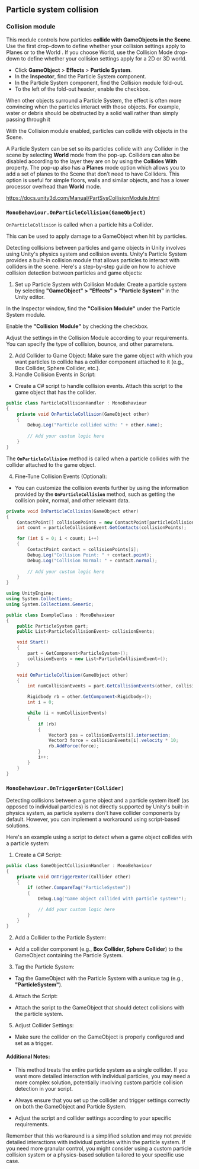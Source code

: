 ## Particle system collision

### Collision module

This module controls how particles **collide with GameObjects in the Scene**. Use the first drop-down to define whether your collision settings apply to Planes or to the World
. If you choose World, use the Collision Mode drop-down to define whether your collision settings apply for a 2D or 3D world.

-   Click **GameObject** > **Effects** > **Particle System**.
-   In the **Inspector**, find the Particle System component.
-   In the Particle System component, find the Collision module fold-out.
-   To the left of the fold-out header, enable the checkbox.


When other objects surround a Particle System, the effect is often more convincing when the particles interact with those objects. For example, water or debris should be obstructed by a solid wall rather than simply passing through it

With the Collision module enabled, particles can collide with objects in the Scene.

A Particle System can be set so its particles collide with any Collider in the scene by selecting **World** mode from the pop-up. Colliders can also be disabled according to the layer they are on by using the **Collides With** property. The pop-up also has a **Planes** mode option which allows you to add a set of planes to the Scene that don’t need to have Colliders. This option is useful for simple floors, walls and similar objects, and has a lower processor overhead than **World** mode.


https://docs.unity3d.com/Manual/PartSysCollisionModule.html


### `MonoBehaviour.OnParticleCollision(GameObject)`

`OnParticleCollision` is called when a particle hits a Collider.

This can be used to apply damage to a GameObject when hit by particles.

Detecting collisions between particles and game objects in Unity involves using Unity's physics system and collision events. Unity's Particle System provides a built-in collision module that allows particles to interact with colliders in the scene. Here's a step-by-step guide on how to achieve collision detection between particles and game objects:

1. Set up Particle System with Collision Module:
Create a particle system by selecting **"GameObject" > "Effects" > "Particle System"** in the Unity editor.

In the Inspector window, find the **"Collision Module"** under the Particle System module.

Enable the **"Collision Module"** by checking the checkbox.

Adjust the settings in the Collision Module according to your requirements. You can specify the type of collision, bounce, and other parameters.

2. Add Collider to Game Object:
Make sure the game object with which you want particles to collide has a collider component attached to it (e.g., Box Collider, Sphere Collider, etc.).
3. Handle Collision Events in Script:
- Create a C# script to handle collision events. Attach this script to the game object that has the collider.

```cs
public class ParticleCollisionHandler : MonoBehaviour
{
    private void OnParticleCollision(GameObject other)
    {
        Debug.Log("Particle collided with: " + other.name);
        
        // Add your custom logic here
    }
}
```
The **`OnParticleCollision`** method is called when a particle collides with the collider attached to the game object.

4. Fine-Tune Collision Events (Optional):
- You can customize the collision events further by using the information provided by the **`OnParticleCollision`** method, such as getting the collision point, normal, and other relevant data.

```cs
private void OnParticleCollision(GameObject other)
{
    ContactPoint[] collisionPoints = new ContactPoint[particleCollisionEvent.intersectionCount];
    int count = particleCollisionEvent.GetContacts(collisionPoints);

    for (int i = 0; i < count; i++)
    {
        ContactPoint contact = collisionPoints[i];
        Debug.Log("Collision Point: " + contact.point);
        Debug.Log("Collision Normal: " + contact.normal);
        
        // Add your custom logic here
    }
}
```


```cs
using UnityEngine;
using System.Collections;
using System.Collections.Generic;

public class ExampleClass : MonoBehaviour
{
    public ParticleSystem part;
    public List<ParticleCollisionEvent> collisionEvents;

    void Start()
    {
        part = GetComponent<ParticleSystem>();
        collisionEvents = new List<ParticleCollisionEvent>();
    }

    void OnParticleCollision(GameObject other)
    {
        int numCollisionEvents = part.GetCollisionEvents(other, collisionEvents);

        Rigidbody rb = other.GetComponent<Rigidbody>();
        int i = 0;

        while (i < numCollisionEvents)
        {
            if (rb)
            {
                Vector3 pos = collisionEvents[i].intersection;
                Vector3 force = collisionEvents[i].velocity * 10;
                rb.AddForce(force);
            }
            i++;
        }
    }
}

```

### `MonoBehaviour.OnTriggerEnter(Collider)`

Detecting collisions between a game object and a particle system itself (as opposed to individual particles) is not directly supported by Unity's built-in physics system, as particle systems don't have collider components by default. However, you can implement a workaround using script-based solutions.

Here's an example using a script to detect when a game object collides with a particle system:

1. Create a C# Script:

```cs
public class GameObjectCollisionHandler : MonoBehaviour
{
    private void OnTriggerEnter(Collider other)
    {
        if (other.CompareTag("ParticleSystem"))
        {
            Debug.Log("Game object collided with particle system!");

            // Add your custom logic here
        }
    }
}

```

2. Add a Collider to the Particle System:
- Add a collider component (e.g., **Box Collider, Sphere Collider**) to the GameObject containing the Particle System.

3. Tag the Particle System:
- Tag the GameObject with the Particle System with a unique tag (e.g., **"ParticleSystem"**).

4. Attach the Script:
- Attach the script to the GameObject that should detect collisions with the particle system.

5. Adjust Collider Settings:
- Make sure the collider on the GameObject is properly configured and set as a trigger.

#### Additional Notes:

-   This method treats the entire particle system as a single collider. If you want more detailed interaction with individual particles, you may need a more complex solution, potentially involving custom particle collision detection in your script.
    
-   Always ensure that you set up the collider and trigger settings correctly on both the GameObject and Particle System.
    
-   Adjust the script and collider settings according to your specific requirements.
    

Remember that this workaround is a simplified solution and may not provide detailed interactions with individual particles within the particle system. If you need more granular control, you might consider using a custom particle collision system or a physics-based solution tailored to your specific use case.
